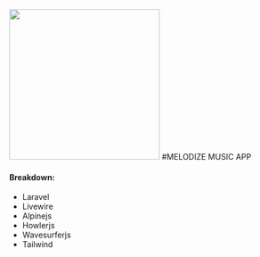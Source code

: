 <img src="https://raw.githubusercontent.com/schmev91/melodize/inw/public/img/utils/melodize-hypergreen.png" width="270px" />
#MELODIZE MUSIC APP

#### Breakdown:
- Laravel
- Livewire
- Alpinejs
- Howlerjs
- Wavesurferjs
- Tailwind

